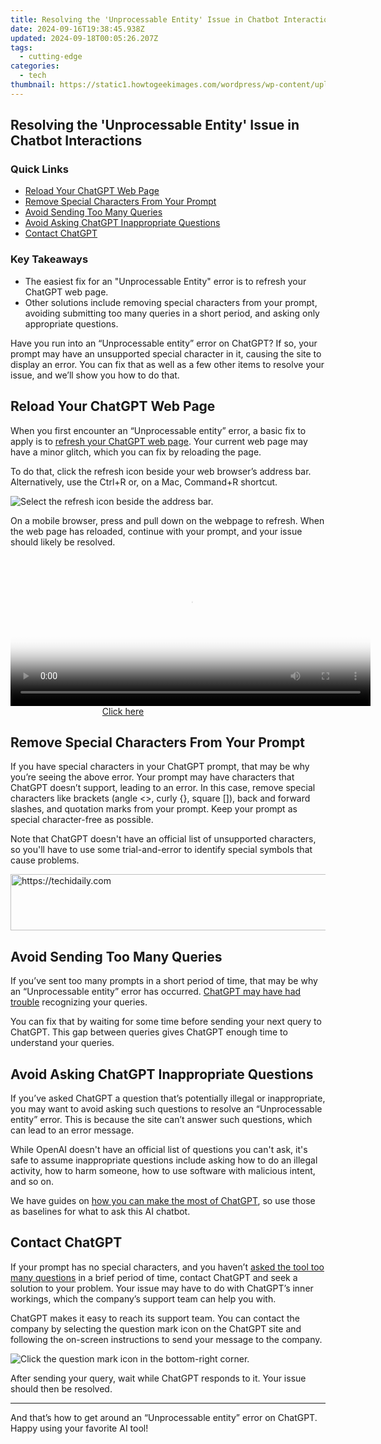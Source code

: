 ```yaml
---
title: Resolving the 'Unprocessable Entity' Issue in Chatbot Interactions
date: 2024-09-16T19:38:45.938Z
updated: 2024-09-18T00:05:26.207Z
tags:
  - cutting-edge
categories:
  - tech
thumbnail: https://static1.howtogeekimages.com/wordpress/wp-content/uploads/2023/05/52753097926_49a33c5d9b_o-1.jpg
---
```


## Resolving the 'Unprocessable Entity' Issue in Chatbot Interactions

### Quick Links

* [Reload Your ChatGPT Web Page](https://driver-error.techidaily.com/gtx-950-code-43-fixing-techniques-for-windows-11-users-expert-tips-and-tricks/)
* [Remove Special Characters From Your Prompt](https://fox-glue.techidaily.com/updated-charting-a-course-through-creative-professions/)
* [Avoid Sending Too Many Queries](https://some-knowledge.techidaily.com/new-find-your-custom-box-top-10-online-stores-offering-tailored-packaging/)
* [Avoid Asking ChatGPT Inappropriate Questions](https://facebook-video-recording.techidaily.com/new-in-2024-the-unseen-loss-rapid-video-expulsion/)
* [Contact ChatGPT](https://screen-video-capture.techidaily.com/updated-ultimate-selection-the-10-best-apps-for-smartphone-video-calls/)

### Key Takeaways

* The easiest fix for an "Unprocessable Entity" error is to refresh your ChatGPT web page.
* Other solutions include removing special characters from your prompt, avoiding submitting too many queries in a short period, and asking only appropriate questions.

 Have you run into an “Unprocessable entity” error on ChatGPT? If so, your prompt may have an unsupported special character in it, causing the site to display an error. You can fix that as well as a few other items to resolve your issue, and we’ll show you how to do that.

##  Reload Your ChatGPT Web Page

 When you first encounter an “Unprocessable entity” error, a basic fix to apply is to [refresh your ChatGPT web page](https://some-approaches.techidaily.com/2024-approved-turning-images-into-scenes-syncing-beats/). Your current web page may have a minor glitch, which you can fix by reloading the page.

 To do that, click the refresh icon beside your web browser’s address bar. Alternatively, use the Ctrl+R or, on a Mac, Command+R shortcut.

![Select the refresh icon beside the address bar.](https://static1.howtogeekimages.com/wordpress/wp-content/uploads/2023/10/1-refresh-chatgpt-site.png) 

 On a mobile browser, press and pull down on the webpage to refresh. When the web page has reloaded, continue with your prompt, and your issue should likely be resolved.

<!-- affiliate ads begin -->
<span id="1983551">
					<video width="576" height="240" style="cursor:pointer"
           poster="//a.impactradius-go.com/display-clicktoplayimage/1983551.png"
           onclick="if(!this.playClicked){this.play();this.setAttribute('controls',true);this.playClicked=true;}">
	   <source src="//a.impactradius-go.com/display-ad/22993-1983551">
	   <img src="//a.impactradius-go.com/display-clicktoplayimage/1983551.png" style="border: none; height: 100%; width: 100%; object-fit: contain">
	</video>
	<div style="width:360px;text-align:center"><a href="javascript:window.open(decodeURIComponent('https%3A%2F%2Fhomestyler.sjv.io%2Fc%2F5597632%2F1983551%2F22993'), '_blank');void(0);">Click here</a></div>
</span>
<img height="0" width="0" src="https://imp.pxf.io/i/5597632/1983551/22993" style="position:absolute;visibility:hidden;" border="0" />
<!-- affiliate ads end -->

##  Remove Special Characters From Your Prompt

 If you have special characters in your ChatGPT prompt, that may be why you’re seeing the above error. Your prompt may have characters that ChatGPT doesn’t support, leading to an error. In this case, remove special characters like brackets (angle <>, curly {}, square \[\]), back and forward slashes, and quotation marks from your prompt. Keep your prompt as special character-free as possible.

 Note that ChatGPT doesn't have an official list of unsupported characters, so you'll have to use some trial-and-error to identify special symbols that cause problems.

<!-- affiliate ads begin -->
<a href="https://appsumo.8odi.net/c/5597632/2118312/7443" target="_top" id="2118312">
  <img src="//a.impactradius-go.com/display-ad/7443-2118312" border="0" alt="https://techidaily.com" width="728" height="90"/>
</a>
<img height="0" width="0" src="https://appsumo.8odi.net/i/5597632/2118312/7443" style="position:absolute;visibility:hidden;" border="0" />
<!-- affiliate ads end -->

##  Avoid Sending Too Many Queries

 If you’ve sent too many prompts in a short period of time, that may be why an “Unprocessable entity” error has occurred. [ChatGPT may have had trouble](https://review-topics.techidaily.com/play-hevc-h-265-on-galaxy-xcover-7-is-it-possible-by-aiseesoft-video-converter-play-hevc-video-on-android/) recognizing your queries.

 You can fix that by waiting for some time before sending your next query to ChatGPT. This gap between queries gives ChatGPT enough time to understand your queries.

##  Avoid Asking ChatGPT Inappropriate Questions

 If you’ve asked ChatGPT a question that’s potentially illegal or inappropriate, you may want to avoid asking such questions to resolve an “Unprocessable entity” error. This is because the site can’t answer such questions, which can lead to an error message.

 While OpenAI doesn't have an official list of questions you can't ask, it's safe to assume inappropriate questions include asking how to do an illegal activity, how to harm someone, how to use software with malicious intent, and so on.

 We have guides on [how you can make the most of ChatGPT](https://facebook-clips.techidaily.com/updated-achieve-higher-interactions-mastering-the-art-of-square-videos-for-2024/), so use those as baselines for what to ask this AI chatbot.

##  Contact ChatGPT

 If your prompt has no special characters, and you haven’t [asked the tool too many questions](https://techtrends.techidaily.com/boost-engagement-how-to-include-a-pinterest-widget-on-facebook-page/) in a brief period of time, contact ChatGPT and seek a solution to your problem. Your issue may have to do with ChatGPT’s inner workings, which the company’s support team can help you with.

 ChatGPT makes it easy to reach its support team. You can contact the company by selecting the question mark icon on the ChatGPT site and following the on-screen instructions to send your message to the company.

![Click the question mark icon in the bottom-right corner.](https://static1.howtogeekimages.com/wordpress/wp-content/uploads/2023/10/2-contact-chatgpt.png) 

 After sending your query, wait while ChatGPT responds to it. Your issue should then be resolved.

---

 And that’s how to get around an “Unprocessable entity” error on ChatGPT. Happy using your favorite AI tool!

<ins class="adsbygoogle"
     style="display:block"
     data-ad-format="autorelaxed"
     data-ad-client="ca-pub-7571918770474297"
     data-ad-slot="1223367746"></ins>

<ins class="adsbygoogle"
     style="display:block"
     data-ad-client="ca-pub-7571918770474297"
     data-ad-slot="8358498916"
     data-ad-format="auto"
     data-full-width-responsive="true"></ins>



